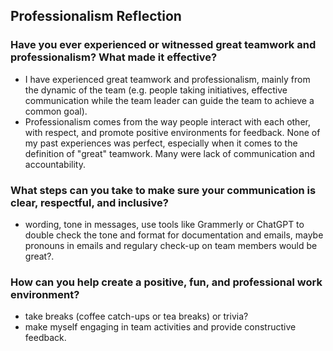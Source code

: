 ## Professionalism Reflection

### Have you ever experienced or witnessed great teamwork and professionalism? What made it effective?
- I have experienced great teamwork and professionalism, mainly from the dynamic of the team (e.g. people taking initiatives, effective communication while the team leader can guide the team to achieve a common goal).
- Professionalism comes from the way people interact with each other, with respect, and promote positive environments for feedback.
None of my past experiences was perfect, especially when it comes to the definition of "great" teamwork. Many were lack of communication and accountability. 

### What steps can you take to make sure your communication is clear, respectful, and inclusive?
- wording, tone in messages, use tools like Grammerly or ChatGPT to double check the tone and format for documentation and emails, maybe pronouns in emails and regulary check-up on team members would be great?. 

### How can you help create a positive, fun, and professional work environment?
- take breaks (coffee catch-ups or tea breaks) or trivia?
- make myself engaging in team activities and provide constructive feedback.
